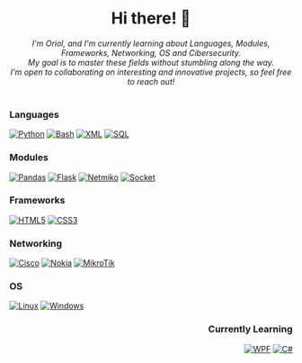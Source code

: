 <h1 align="center">Hi there! 👋</h1>
<p align="center">
    <i>
        I'm Oriol, and I'm currently learning about Languages, Modules, Frameworks, Networking, OS and Cibersecurity.<br>
        My goal is to master these fields without stumbling along the way.<br>
        I'm open to collaborating on interesting and innovative projects, so feel free to reach out!<br>
    </i><br>
</p>

### Languages
[![Python](https://img.shields.io/badge/python-black?style=for-the-badge&logo=python)]()
[![Bash](https://img.shields.io/badge/bash-black?style=for-the-badge&logo=gnu-bash&logoColor=white)]()
[![XML](https://img.shields.io/badge/XML-black?style=for-the-badge&logo=xml)]()
[![SQL](https://img.shields.io/badge/sql-black?style=for-the-badge&logo=mysql)]()

### Modules
[![Pandas](https://img.shields.io/badge/pandas-black?style=for-the-badge&logo=pandas)](https://pypi.org/project/pandas/)
[![Flask](https://img.shields.io/badge/-Flask-black?style=for-the-badge&logo=flask)](https://flask.palletsprojects.com/)
[![Netmiko](https://img.shields.io/badge/netmiko-black?style=for-the-badge&logo=python)](https://pypi.org/project/netmiko/)
[![Socket](https://img.shields.io/badge/Socket-black?style=for-the-badge&logo=python)]([https://pypi.org/project/socket](https://docs.python.org/3/library/socket.html)/)

### Frameworks
[![HTML5](https://img.shields.io/badge/html5-black?style=for-the-badge&logo=html5)]()
[![CSS3](https://img.shields.io/badge/css3-black?style=for-the-badge&logo=css3)]()



### Networking
[![Cisco](https://img.shields.io/badge/Cisco-black?style=for-the-badge&logo=cisco)]()
[![Nokia](https://img.shields.io/badge/Nokia-black?style=for-the-badge&logo=nokia)]()
[![MikroTik](https://img.shields.io/badge/MikroTik-black?style=for-the-badge)]()

### OS
[![Linux](https://img.shields.io/badge/linux-black?style=for-the-badge&logo=Linux)]()
[![Windows](https://img.shields.io/badge/Windows-black?style=for-the-badge&logo=Windows)]()

<div align='right'>
<h3> Currently Learning </h3>

[![WPF](https://img.shields.io/badge/WPF-black?style=for-the-badge&logo=.net)](https://docs.microsoft.com/en-us/dotnet/desktop/wpf/?view=netframeworkdesktop-4.8)
[![C#](https://img.shields.io/badge/C%23-black?style=for-the-badge&logo=csharp)](https://docs.microsoft.com/en-us/dotnet/csharp/)
</div>
